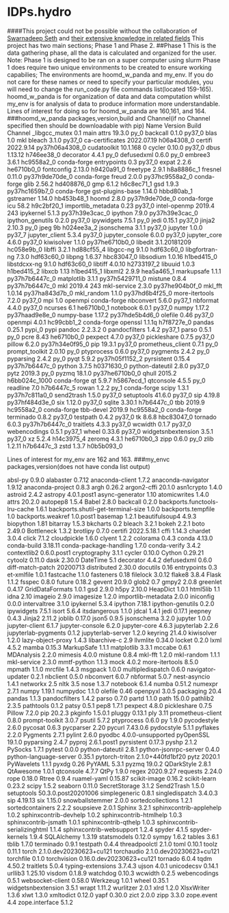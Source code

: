 # IDPs.hydro
####This project could not be possible without the collaboration of [Swarnadeep Seth](targetURL "https://www.linkedin.com/in/swarnadeepseth/") and [their extensive knowledge in related fields](targetURL "https://swarnadeepseth.github.io/")
This project has two main sections; Phase 1 and Phase 2.
##Phase 1
This is the data gathering phase, all the data is calculated and organized for the user.
Note: Phase 1 is designed to be ran on a super computer using slurm
Phase 1 does require two unique environments to be created to ensure working capabilies; The environments are hoomd_w_panda and my_env.
If you do not care for these names or need to specify your particular modules, you will need to change the run_code.py file commands list(located 159-165). 
hoomd_w_panda is for organization of data and data computation whilst my_env is for analysis of data to produce information more understandable.
Lines of interest for doing so for hoomd_w_panda are 160,161, and 164.
###hoomd_w_panda packages,version,build and Channel(if no Channel specified then should be downloadable with pip)
 Name                    Version                   Build  Channel
_libgcc_mutex             0.1                        main
attrs                     19.3.0                     py_0
backcall                  0.1.0                    py37_0
blas                      1.0                         mkl
bleach                    3.1.0                    py37_0
ca-certificates           2022.07.19           h06a4308_0
certifi                   2022.9.14        py37h06a4308_0
cudatoolkit               10.1.168                      0
cycler                    0.10.0                   py37_0
dbus                      1.13.12              h746ee38_0
decorator                 4.4.1                      py_0
defusedxml                0.6.0                      py_0
embree3                   3.6.1                hc9558a2_0    conda-forge
entrypoints               0.3                      py37_0
expat                     2.2.6                he6710b0_0
fontconfig                2.13.0               h9420a91_0
freetype                  2.9.1                h8a8886c_1
fresnel                   0.11.0           py37h9de70de_0    conda-forge
freud                     2.0.0            py37hc9558a2_0    conda-forge
glib                      2.56.2               hd408876_0
gmp                       6.1.2                h6c8ec71_1
gsd                       1.9.3            py37hc1659b7_0    conda-forge
gst-plugins-base          1.14.0               hbbd80ab_1
gstreamer                 1.14.0               hb453b48_1
hoomd                     2.8.0            py37h9de70de_0    conda-forge
icu                       58.2                 h9c2bf20_1
importlib_metadata        0.23                     py37_0
intel-openmp              2019.4                      243
ipykernel                 5.1.3            py37h39e3cac_0
ipython                   7.9.0            py37h39e3cac_0
ipython_genutils          0.2.0                    py37_0
ipywidgets                7.5.1                      py_0
jedi                      0.15.1                   py37_0
jinja2                    2.10.3                     py_0
jpeg                      9b                   h024ee3a_2
jsonschema                3.1.1                    py37_0
jupyter                   1.0.0                    py37_7
jupyter_client            5.3.4                    py37_0
jupyter_console           6.0.0                    py37_0
jupyter_core              4.6.0                    py37_0
kiwisolver                1.1.0            py37he6710b0_0
libedit                   3.1.20181209         hc058e9b_0
libffi                    3.2.1                hd88cf55_4
libgcc-ng                 9.1.0                hdf63c60_0
libgfortran-ng            7.3.0                hdf63c60_0
libpng                    1.6.37               hbc83047_0
libsodium                 1.0.16               h1bed415_0
libstdcxx-ng              9.1.0                hdf63c60_0
libtiff                   4.0.10               h2733197_2
libuuid                   1.0.3                h1bed415_2
libxcb                    1.13                 h1bed415_1
libxml2                   2.9.9                hea5a465_1
markupsafe                1.1.1            py37h7b6447c_0
matplotlib                3.1.1            py37h5429711_0
mistune                   0.8.4            py37h7b6447c_0
mkl                       2019.4                      243
mkl-service               2.3.0            py37he904b0f_0
mkl_fft                   1.0.14           py37ha843d7b_0
mkl_random                1.1.0            py37hd6b4f25_0
more-itertools            7.2.0                    py37_0
mpi                       1.0                     openmpi    conda-forge
nbconvert                 5.6.0                    py37_1
nbformat                  4.4.0                    py37_0
ncurses                   6.1                  he6710b0_1
notebook                  6.0.1                    py37_0
numpy                     1.17.2           py37haad9e8e_0
numpy-base                1.17.2           py37hde5b4d6_0
olefile                   0.46                     py37_0
openmpi                   4.0.1                hc99cbb1_2    conda-forge
openssl                   1.1.1q               h7f8727e_0
pandas                    0.25.1                   pypi_0    pypi
pandoc                    2.2.3.2                       0
pandocfilters             1.4.2                    py37_1
parso                     0.5.1                      py_0
pcre                      8.43                 he6710b0_0
pexpect                   4.7.0                    py37_0
pickleshare               0.7.5                    py37_0
pillow                    6.2.0            py37h34e0f95_0
pip                       19.3.1                   py37_0
prometheus_client         0.7.1                      py_0
prompt_toolkit            2.0.10                     py_0
ptyprocess                0.6.0                    py37_0
pygments                  2.4.2                      py_0
pyparsing                 2.4.2                      py_0
pyqt                      5.9.2            py37h05f1152_2
pyrsistent                0.15.4           py37h7b6447c_0
python                    3.7.5                h0371630_0
python-dateutil           2.8.0                    py37_0
pytz                      2019.3                     py_0
pyzmq                     18.1.0           py37he6710b0_0
qhull                     2015.2            h6bb024c_1000    conda-forge
qt                        5.9.7                h5867ecd_1
qtconsole                 4.5.5                      py_0
readline                  7.0                  h7b6447c_5
rowan                     1.2.2                      py_1    conda-forge
scipy                     1.3.1            py37h7c811a0_0
send2trash                1.5.0                    py37_0
setuptools                41.6.0                   py37_0
sip                       4.19.8           py37hf484d3e_0
six                       1.12.0                   py37_0
sqlite                    3.30.1               h7b6447c_0
tbb                       2019.9               hc9558a2_0    conda-forge
tbb-devel                 2019.9               hc9558a2_0    conda-forge
terminado                 0.8.2                    py37_0
testpath                  0.4.2                    py37_0
tk                        8.6.8                hbc83047_0
tornado                   6.0.3            py37h7b6447c_0
traitlets                 4.3.3                    py37_0
wcwidth                   0.1.7                    py37_0
webencodings              0.5.1                    py37_1
wheel                     0.33.6                   py37_0
widgetsnbextension        3.5.1                    py37_0
xz                        5.2.4                h14c3975_4
zeromq                    4.3.1                he6710b0_3
zipp                      0.6.0                      py_0
zlib                      1.2.11               h7b6447c_3
zstd                      1.3.7                h0b5b093_0




Lines of interest for my_env are 162 and 163.
###my_envc packages,version(does not have conda list output)

absl-py                            0.9.0
alabaster                          0.7.12
anaconda-client                    1.7.2
anaconda-navigator                 1.9.12
anaconda-project                   0.8.3
argh                               0.26.2
argon2-cffi                        20.1.0
asn1crypto                         1.4.0
astroid                            2.4.2
astropy                            4.0.1.post1
async-generator                    1.10
atomicwrites                       1.4.0
attrs                              20.2.0
autopep8                           1.5.4
Babel                              2.8.0
backcall                           0.2.0
backports.functools-lru-cache      1.6.1
backports.shutil-get-terminal-size 1.0.0
backports.tempfile                 1.0
backports.weakref                  1.0.post1
basemap                            1.2.1
beautifulsoup4                     4.9.3
biopython                          1.81
bitarray                           1.5.3
bkcharts                           0.2
bleach                             3.2.1
bokeh                              2.2.1
boto                               2.49.0
Bottleneck                         1.3.2
brotlipy                           0.7.0
certifi                            2022.5.18.1
cffi                               1.14.3
chardet                            3.0.4
click                              7.1.2
cloudpickle                        1.6.0
clyent                             1.2.2
colorama                           0.4.3
conda                              4.13.0
conda-build                        3.18.11
conda-package-handling             1.7.0
conda-verify                       3.4.2
contextlib2                        0.6.0.post1
cryptography                       3.1.1
cycler                             0.10.0
Cython                             0.29.21
cytoolz                            0.11.0
dask                               2.30.0
DateTime                           5.1
decorator                          4.4.2
defusedxml                         0.6.0
diff-match-patch                   20200713
distributed                        2.30.0
docutils                           0.16
entrypoints                        0.3
et-xmlfile                         1.0.1
fastcache                          1.1.0
fasteners                          0.18
filelock                           3.0.12
flake8                             3.8.4
Flask                              1.1.2
fsspec                             0.8.0
future                             0.18.2
gevent                             20.9.0
glob2                              0.7
gmpy2                              2.0.8
greenlet                           0.4.17
GridDataFormats                    1.0.1
gsd                                2.9.0
h5py                               2.10.0
HeapDict                           1.0.1
html5lib                           1.1
idna                               2.10
imageio                            2.9.0
imagesize                          1.2.0
importlib-metadata                 2.0.0
iniconfig                          0.0.0
intervaltree                       3.1.0
ipykernel                          5.3.4
ipython                            7.18.1
ipython-genutils                   0.2.0
ipywidgets                         7.5.1
isort                              5.6.4
itsdangerous                       1.1.0
jdcal                              1.4.1
jedi                               0.17.1
jeepney                            0.4.3
Jinja2                             2.11.2
joblib                             0.17.0
json5                              0.9.5
jsonschema                         3.2.0
jupyter                            1.0.0
jupyter-client                     6.1.7
jupyter-console                    6.2.0
jupyter-core                       4.6.3
jupyterlab                         2.2.6
jupyterlab-pygments                0.1.2
jupyterlab-server                  1.2.0
keyring                            21.4.0
kiwisolver                         1.2.0
lazy-object-proxy                  1.4.3
libarchive-c                       2.9
llvmlite                           0.34.0
locket                             0.2.0
lxml                               4.5.2
mamba                              0.15.3
MarkupSafe                         1.1.1
matplotlib                         3.3.1
mccabe                             0.6.1
MDAnalysis                         2.2.0
mimesis                            4.0.0
mistune                            0.8.4
mkl-fft                            1.2.0
mkl-random                         1.1.1
mkl-service                        2.3.0
mmtf-python                        1.1.3
mock                               4.0.2
more-itertools                     8.5.0
mpmath                             1.1.0
mrcfile                            1.4.3
msgpack                            1.0.0
multipledispatch                   0.6.0
navigator-updater                  0.2.1
nbclient                           0.5.0
nbconvert                          6.0.7
nbformat                           5.0.7
nest-asyncio                       1.4.1
networkx                           2.5
nltk                               3.5
nose                               1.3.7
notebook                           6.1.4
numba                              0.51.2
numexpr                            2.7.1
numpy                              1.19.1
numpydoc                           1.1.0
olefile                            0.46
openpyxl                           3.0.5
packaging                          20.4
pandas                             1.1.3
pandocfilters                      1.4.2
parso                              0.7.0
partd                              1.1.0
path                               15.0.0
pathlib2                           2.3.5
pathtools                          0.1.2
patsy                              0.5.1
pep8                               1.7.1
pexpect                            4.8.0
pickleshare                        0.7.5
Pillow                             7.2.0
pip                                20.2.3
pkginfo                            1.5.0.1
pluggy                             0.13.1
ply                                3.11
prometheus-client                  0.8.0
prompt-toolkit                     3.0.7
psutil                             5.7.2
ptyprocess                         0.6.0
py                                 1.9.0
pycodestyle                        2.6.0
pycosat                            0.6.3
pycparser                          2.20
pycurl                             7.43.0.6
pydocstyle                         5.1.1
pyflakes                           2.2.0
Pygments                           2.7.1
pylint                             2.6.0
pyodbc                             4.0.0-unsupported
pyOpenSSL                          19.1.0
pyparsing                          2.4.7
pyproj                             2.6.1.post1
pyrsistent                         0.17.3
pyshp                              2.1.2
PySocks                            1.7.1
pytest                             0.0.0
python-dateutil                    2.8.1
python-jsonrpc-server              0.4.0
python-language-server             0.35.1
pytorch-triton                     2.1.0+440fd1bf20
pytz                               2020.1
PyWavelets                         1.1.1
pyxdg                              0.26
PyYAML                             5.3.1
pyzmq                              19.0.2
QDarkStyle                         2.8.1
QtAwesome                          1.0.1
qtconsole                          4.7.7
QtPy                               1.9.0
regex                              2020.9.27
requests                           2.24.0
rope                               0.18.0
Rtree                              0.9.4
ruamel-yaml                        0.15.87
scikit-image                       0.16.2
scikit-learn                       0.23.2
scipy                              1.5.2
seaborn                            0.11.0
SecretStorage                      3.1.2
Send2Trash                         1.5.0
setuptools                         50.3.0.post20201006
simplegeneric                      0.8.1
singledispatch                     3.4.0.3
sip                                4.19.13
six                                1.15.0
snowballstemmer                    2.0.0
sortedcollections                  1.2.1
sortedcontainers                   2.2.2
soupsieve                          2.0.1
Sphinx                             3.2.1
sphinxcontrib-applehelp            1.0.2
sphinxcontrib-devhelp              1.0.2
sphinxcontrib-htmlhelp             1.0.3
sphinxcontrib-jsmath               1.0.1
sphinxcontrib-qthelp               1.0.3
sphinxcontrib-serializinghtml      1.1.4
sphinxcontrib-websupport           1.2.4
spyder                             4.1.5
spyder-kernels                     1.9.4
SQLAlchemy                         1.3.19
statsmodels                        0.12.0
sympy                              1.6.2
tables                             3.6.1
tblib                              1.7.0
terminado                          0.9.1
testpath                           0.4.4
threadpoolctl                      2.1.0
toml                               0.10.1
toolz                              0.11.1
torch                              2.1.0.dev20230623+cu121
torchaudio                         2.1.0.dev20230623+cu121
torchfile                          0.1.0
torchvision                        0.16.0.dev20230623+cu121
tornado                            6.0.4
tqdm                               4.50.2
traitlets                          5.0.4
typing-extensions                  3.7.4.3
ujson                              4.0.1
unicodecsv                         0.14.1
urllib3                            1.25.10
visdom                             0.1.8.9
watchdog                           0.10.3
wcwidth                            0.2.5
webencodings                       0.5.1
websocket-client                   0.58.0
Werkzeug                           1.0.1
wheel                              0.35.1
widgetsnbextension                 3.5.1
wrapt                              1.11.2
wurlitzer                          2.0.1
xlrd                               1.2.0
XlsxWriter                         1.3.6
xlwt                               1.3.0
xmltodict                          0.12.0
yapf                               0.30.0
zict                               2.0.0
zipp                               3.3.0
zope.event                         4.4
zope.interface                     5.1.2
